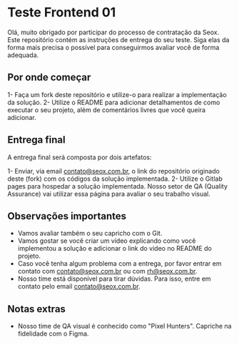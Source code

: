 # Teste Frontend 01

Olá, muito obrigado por participar do processo de contratação da Seox. Este repositório contém as instruções de entrega do seu teste. Siga elas da forma mais precisa o possível para conseguirmos avaliar você de forma adequada.

## Por onde começar

1- Faça um fork deste repositório e utilize-o para realizar a implementação da solução.
2- Utilize o README para adicionar detalhamentos de como executar o seu projeto, além de comentários livres que você queira adicionar.

## Entrega final

A entrega final será composta por dois artefatos:

1- Enviar, via email contato@seox.com.br, o link do repositório originado deste (fork) com os códigos da solução implementada.
2- Utilize o Gitlab pages para hospedar a solução implementada. Nosso setor de QA (Quality Assurance) vai utilizar essa página para avaliar o seu trabalho visual.

## Observações importantes

- Vamos avaliar também o seu capricho com o Git.
- Vamos gostar se você criar um vídeo explicando como você implementou a solução e adicionar o link do vídeo no README do projeto.
- Caso você tenha algum problema com a entrega, por favor entrar em contato com contato@seox.com.br ou com rh@seox.com.br.
- Nosso time está disponível para tirar dúvidas. Para isso, entre em contato pelo email contato@seox.com.br.

## Notas extras

- Nosso time de QA visual é conhecido como "Pixel Hunters". Capriche na fidelidade com o Figma.
